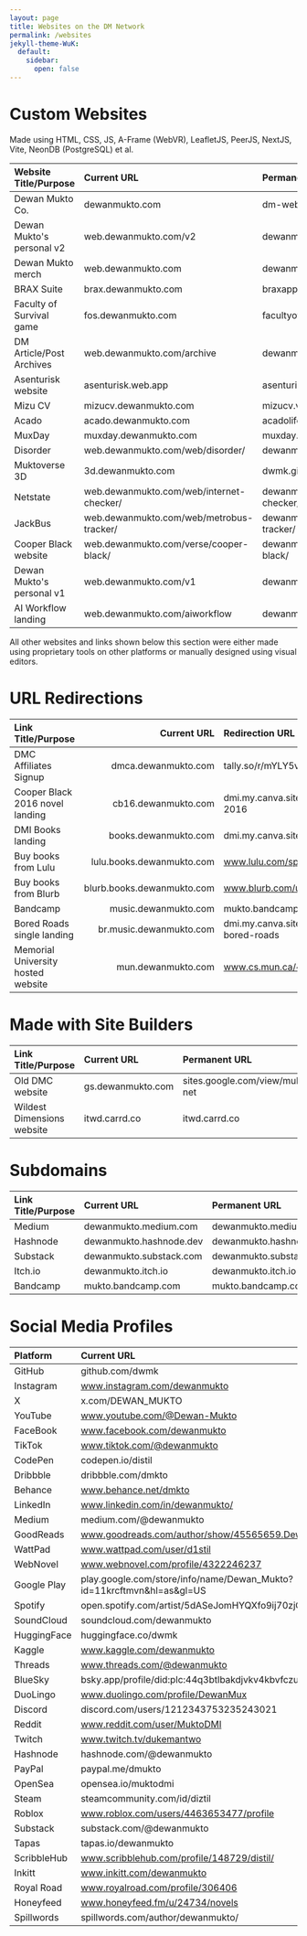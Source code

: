 ```yaml
---
layout: page
title: Websites on the DM Network
permalink: /websites
jekyll-theme-WuK:
  default:
    sidebar:
      open: false
---
```



# Custom Websites

Made using HTML, CSS, JS, A-Frame (WebVR), LeafletJS, PeerJS, NextJS, Vite, NeonDB (PostgreSQL) et al.

|Website Title/Purpose|Current URL|Permanent URL|
|:---|:---|:---|
|Dewan Mukto Co.|dewanmukto.com|dm-website-cool.vercel.app|
|Dewan Mukto's personal v2|web.dewanmukto.com/v2|dewanmukto.github.io/v2|
|Dewan Mukto merch|web.dewanmukto.com|dewanmukto.github.io|
|BRAX Suite|brax.dewanmukto.com|braxapp.github.io|
|Faculty of Survival game|fos.dewanmukto.com|facultyofsurvival.vercel.app|
|DM Article/Post Archives|web.dewanmukto.com/archive|dewanmukto.github.io/archive|
|Asenturisk website|asenturisk.web.app|asenturisk.github.io|
|Mizu CV|mizucv.dewanmukto.com|mizucv.vercel.app|
|Acado|acado.dewanmukto.com|acadolife.vercel.app|
|MuxDay|muxday.dewanmukto.com|muxday.vercel.app|
|Disorder|web.dewanmukto.com/web/disorder/|dewanmukto.github.io/web/disorder|
|Muktoverse 3D|3d.dewanmukto.com|dwmk.github.io/muktoverse3d/|
|Netstate|web.dewanmukto.com/web/internet-checker/|dewanmukto.github.io/web/internet-checker/|
|JackBus|web.dewanmukto.com/web/metrobus-tracker/|dewanmukto.github.io/web/metrobus-tracker/|
|Cooper Black website|web.dewanmukto.com/verse/cooper-black/|dewanmukto.github.io/verse/cooper-black/|
|Dewan Mukto's personal v1|web.dewanmukto.com/v1|dewanmukto.github.io/v1|
|AI Workflow landing|web.dewanmukto.com/aiworkflow|dewanmukto.github.io/aiworkflow|

All other websites and links shown below this section were either made using proprietary tools on other platforms or manually designed using visual editors.

# URL Redirections

|Link Title/Purpose|Current URL|Redirection URL|
|:---|---:|:---|
|DMC Affiliates Signup|dmca.dewanmukto.com|tally.so/r/mYLY5v|
|Cooper Black 2016 novel landing|cb16.dewanmukto.com|dmi.my.canva.site/cooper-black-2016|
|DMI Books landing|books.dewanmukto.com|dmi.my.canva.site|
|Buy books from Lulu|lulu.books.dewanmukto.com|www.lulu.com/spotlight/dewanmukto|
|Buy books from Blurb|blurb.books.dewanmukto.com|www.blurb.com/user/dewanmukto|
|Bandcamp|music.dewanmukto.com|mukto.bandcamp.com|
|Bored Roads single landing|br.music.dewanmukto.com|dmi.my.canva.site/dewan-mukto-bored-roads|
|Memorial University hosted website|mun.dewanmukto.com|www.cs.mun.ca/~dmimukto|

# Made with Site Builders

|Link Title/Purpose|Current URL|Permanent URL|
|:---|:---|:---|
|Old DMC website|gs.dewanmukto.com|sites.google.com/view/mukto-net|
|Wildest Dimensions website|itwd.carrd.co|itwd.carrd.co|


# Subdomains

|Link Title/Purpose|Current URL|Permanent URL|
|:---|:---|:---|
|Medium|dewanmukto.medium.com|dewanmukto.medium.com|
|Hashnode|dewanmukto.hashnode.dev|dewanmukto.hashnode.dev|
|Substack|dewanmukto.substack.com|dewanmukto.substack.com|
|Itch.io|dewanmukto.itch.io|dewanmukto.itch.io|
|Bandcamp|mukto.bandcamp.com|mukto.bandcamp.com|

# Social Media Profiles

|Platform|Current URL|
|:---|:---|
|GitHub|github.com/dwmk|
|Instagram|www.instagram.com/dewanmukto|
|X|x.com/DEWAN_MUKTO|
|YouTube|www.youtube.com/@Dewan-Mukto|
|FaceBook|www.facebook.com/dewanmukto|
|TikTok|www.tiktok.com/@dewanmukto|
|CodePen|codepen.io/distil|
|Dribbble|dribbble.com/dmkto|
|Behance|www.behance.net/dmkto|
|LinkedIn|www.linkedin.com/in/dewanmukto/|
|Medium|medium.com/@dewanmukto|
|GoodReads|www.goodreads.com/author/show/45565659.Dewan_Mukto|
|WattPad|www.wattpad.com/user/d1stil|
|WebNovel|www.webnovel.com/profile/4322246237|
|Google Play|play.google.com/store/info/name/Dewan_Mukto?id=11krcftmvn&hl=as&gl=US|
|Spotify|open.spotify.com/artist/5dASeJomHYQXfo9ij70zjQ|
|SoundCloud|soundcloud.com/dewanmukto|
|HuggingFace|huggingface.co/dwmk|
|Kaggle|www.kaggle.com/dewanmukto|
|Threads|www.threads.com/@dewanmukto|
|BlueSky|bsky.app/profile/did:plc:44q3btlbakdjvkv4kbvfczub|
|DuoLingo|www.duolingo.com/profile/DewanMux|
|Discord|discord.com/users/1212343753235243021|
|Reddit|www.reddit.com/user/MuktoDMI|
|Twitch|www.twitch.tv/dukemantwo|
|Hashnode|hashnode.com/@dewanmukto|
|PayPal|paypal.me/dmukto|
|OpenSea|opensea.io/muktodmi|
|Steam|steamcommunity.com/id/diztil|
|Roblox|www.roblox.com/users/4463653477/profile|
|Substack|substack.com/@dewanmukto|
|Tapas|tapas.io/dewanmukto|
|ScribbleHub|www.scribblehub.com/profile/148729/distil/|
|Inkitt|www.inkitt.com/dewanmukto|
|Royal Road|www.royalroad.com/profile/306406|
|Honeyfeed|www.honeyfeed.fm/u/24734/novels|
|Spillwords|spillwords.com/author/dewanmukto/|
